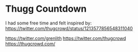 # Thugg Countdown

I had some free time and felt inspired by: https://twitter.com/thugcrowd/status/1213577856548311040

https://twitter.com/grenlith
https://twitter.com/thugcrowd
https://thugcrowd.com/
